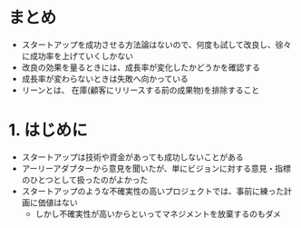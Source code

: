 # まとめ
- スタートアップを成功させる方法論はないので、何度も試して改良し、徐々に成功率を上げていくしかない
- 改良の効果を量るときには、成長率が変化したかどうかを確認する
- 成長率が変わらないときは失敗へ向かっている
- リーンとは、 在庫(顧客にリリースする前の成果物)を排除すること

# 1. はじめに
- スタートアップは技術や資金があっても成功しないことがある
- アーリーアダプターから意見を聞いたが、単にビジョンに対する意見・指標のひとつとして扱ったのがよかった
- スタートアップのような不確実性の高いプロジェクトでは、事前に練った計画に価値はない
    - しかし不確実性が高いからといってマネジメントを放棄するのもダメ
